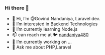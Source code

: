 ### Hi there 👋
- 👋 Hi, I’m @Govind Nandaniya, Laravel dev.
- 👀 I’m interested in Backend Technologies
- 🌱 I’m currently learning Node.js
- 📫 can reach me at 🐦 [nandaniya480](https://twitter.com/nandaniya480)
- 🔭 I’m currently working on ...
- 💬 Ask me about PHP,Laravel
